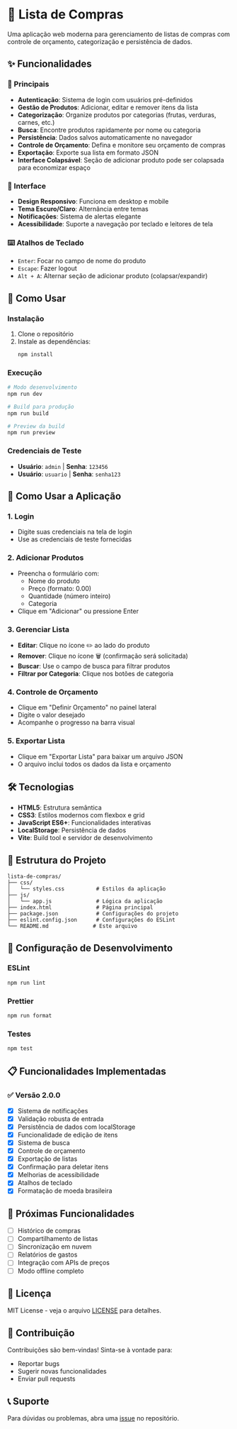 # 🛒 Lista de Compras

Uma aplicação web moderna para gerenciamento de listas de compras com controle de orçamento, categorização e persistência de dados.

## ✨ Funcionalidades

### 🎯 Principais
- **Autenticação**: Sistema de login com usuários pré-definidos
- **Gestão de Produtos**: Adicionar, editar e remover itens da lista
- **Categorização**: Organize produtos por categorias (frutas, verduras, carnes, etc.)
- **Busca**: Encontre produtos rapidamente por nome ou categoria
- **Persistência**: Dados salvos automaticamente no navegador
- **Controle de Orçamento**: Defina e monitore seu orçamento de compras
- **Exportação**: Exporte sua lista em formato JSON
- **Interface Colapsável**: Seção de adicionar produto pode ser colapsada para economizar espaço

### 🎨 Interface
- **Design Responsivo**: Funciona em desktop e mobile
- **Tema Escuro/Claro**: Alternância entre temas
- **Notificações**: Sistema de alertas elegante
- **Acessibilidade**: Suporte a navegação por teclado e leitores de tela

### ⌨️ Atalhos de Teclado
- `Enter`: Focar no campo de nome do produto
- `Escape`: Fazer logout
- `Alt + A`: Alternar seção de adicionar produto (colapsar/expandir)

## 🚀 Como Usar

### Instalação
1. Clone o repositório
2. Instale as dependências:
   ```bash
   npm install
   ```

### Execução
```bash
# Modo desenvolvimento
npm run dev

# Build para produção
npm run build

# Preview da build
npm run preview
```

### Credenciais de Teste
- **Usuário**: `admin` | **Senha**: `123456`
- **Usuário**: `usuario` | **Senha**: `senha123`

## 📱 Como Usar a Aplicação

### 1. Login
- Digite suas credenciais na tela de login
- Use as credenciais de teste fornecidas

### 2. Adicionar Produtos
- Preencha o formulário com:
  - Nome do produto
  - Preço (formato: 0.00)
  - Quantidade (número inteiro)
  - Categoria
- Clique em "Adicionar" ou pressione Enter

### 3. Gerenciar Lista
- **Editar**: Clique no ícone ✏️ ao lado do produto
- **Remover**: Clique no ícone 🗑️ (confirmação será solicitada)
- **Buscar**: Use o campo de busca para filtrar produtos
- **Filtrar por Categoria**: Clique nos botões de categoria

### 4. Controle de Orçamento
- Clique em "Definir Orçamento" no painel lateral
- Digite o valor desejado
- Acompanhe o progresso na barra visual

### 5. Exportar Lista
- Clique em "Exportar Lista" para baixar um arquivo JSON
- O arquivo inclui todos os dados da lista e orçamento

## 🛠️ Tecnologias

- **HTML5**: Estrutura semântica
- **CSS3**: Estilos modernos com flexbox e grid
- **JavaScript ES6+**: Funcionalidades interativas
- **LocalStorage**: Persistência de dados
- **Vite**: Build tool e servidor de desenvolvimento

## 📁 Estrutura do Projeto

```
lista-de-compras/
├── css/
│   └── styles.css          # Estilos da aplicação
├── js/
│   └── app.js              # Lógica da aplicação
├── index.html              # Página principal
├── package.json            # Configurações do projeto
├── eslint.config.json      # Configurações do ESLint
└── README.md              # Este arquivo
```

## 🔧 Configuração de Desenvolvimento

### ESLint
```bash
npm run lint
```

### Prettier
```bash
npm run format
```

### Testes
```bash
npm test
```

## 📋 Funcionalidades Implementadas

### ✅ Versão 2.0.0
- [x] Sistema de notificações
- [x] Validação robusta de entrada
- [x] Persistência de dados com localStorage
- [x] Funcionalidade de edição de itens
- [x] Sistema de busca
- [x] Controle de orçamento
- [x] Exportação de listas
- [x] Confirmação para deletar itens
- [x] Melhorias de acessibilidade
- [x] Atalhos de teclado
- [x] Formatação de moeda brasileira

## 🎯 Próximas Funcionalidades

- [ ] Histórico de compras
- [ ] Compartilhamento de listas
- [ ] Sincronização em nuvem
- [ ] Relatórios de gastos
- [ ] Integração com APIs de preços
- [ ] Modo offline completo

## 📄 Licença

MIT License - veja o arquivo [LICENSE](LICENSE) para detalhes.

## 🤝 Contribuição

Contribuições são bem-vindas! Sinta-se à vontade para:
- Reportar bugs
- Sugerir novas funcionalidades
- Enviar pull requests

## 📞 Suporte

Para dúvidas ou problemas, abra uma [issue](https://github.com/devcom/lista-de-compras/issues) no repositório.
